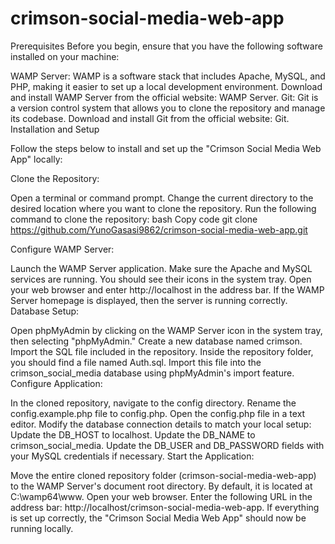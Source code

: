 # crimson-social-media-web-app
Prerequisites
Before you begin, ensure that you have the following software installed on your machine:

WAMP Server: WAMP is a software stack that includes Apache, MySQL, and PHP, making it easier to set up a local development environment.
Download and install WAMP Server from the official website: WAMP Server.
Git: Git is a version control system that allows you to clone the repository and manage its codebase.
Download and install Git from the official website: Git.
Installation and Setup

Follow the steps below to install and set up the "Crimson Social Media Web App" locally:

Clone the Repository:

Open a terminal or command prompt.
Change the current directory to the desired location where you want to clone the repository.
Run the following command to clone the repository:
bash
Copy code
git clone https://github.com/YunoGasasi9862/crimson-social-media-web-app.git


Configure WAMP Server:

Launch the WAMP Server application.
Make sure the Apache and MySQL services are running. You should see their icons in the system tray.
Open your web browser and enter http://localhost in the address bar. If the WAMP Server homepage is displayed, then the server is running correctly.
Database Setup:

Open phpMyAdmin by clicking on the WAMP Server icon in the system tray, then selecting "phpMyAdmin."
Create a new database named crimson.
Import the SQL file included in the repository. Inside the repository folder, you should find a file named Auth.sql. Import this file into the crimson_social_media database using phpMyAdmin's import feature.
Configure Application:

In the cloned repository, navigate to the config directory.
Rename the config.example.php file to config.php.
Open the config.php file in a text editor.
Modify the database connection details to match your local setup:
Update the DB_HOST to localhost.
Update the DB_NAME to crimson_social_media.
Update the DB_USER and DB_PASSWORD fields with your MySQL credentials if necessary.
Start the Application:

Move the entire cloned repository folder (crimson-social-media-web-app) to the WAMP Server's document root directory. By default, it is located at C:\wamp64\www.
Open your web browser.
Enter the following URL in the address bar: http://localhost/crimson-social-media-web-app.
If everything is set up correctly, the "Crimson Social Media Web App" should now be running locally.
